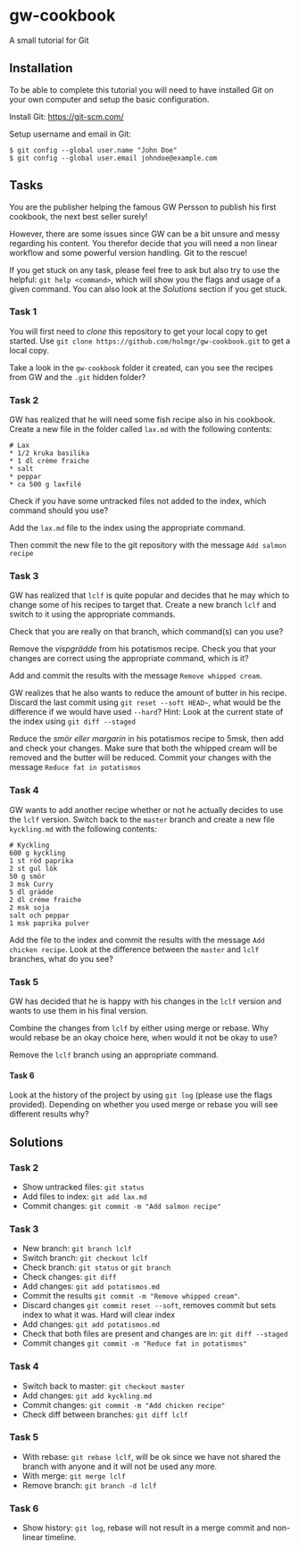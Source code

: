 # gw-cookbook
A small tutorial for Git

## Installation
To be able to complete this tutorial you will need to have installed Git on your own computer and setup the basic configuration.

Install Git: https://git-scm.com/

Setup username and email in Git:
```
$ git config --global user.name "John Doe"
$ git config --global user.email johndoe@example.com
```

## Tasks
You are the publisher helping the famous GW Persson to publish his first cookbook, the next best seller surely!

However, there are some issues since GW can be a bit unsure and messy regarding his content. You therefor decide that you will need a non linear workflow and some powerful version handling. Git to the rescue!

If you get stuck on any task, please feel free to ask but also try to use the helpful: `git help <command>`, which will show you the flags and usage of a given command.
You can also look at the _Solutions_ section if you get stuck.

### Task 1
You will first need to _clone_ this repository to get your local copy to get started.
Use `git clone https://github.com/holmgr/gw-cookbook.git` to get a local copy.

Take a look in the `gw-cookbook` folder it created, can you see the recipes from GW and the `.git` hidden folder?

### Task 2
GW has realized that he will need some fish recipe also in his cookbook.
Create a new file in the folder called `lax.md` with the following contents:

```
# Lax
* 1/2 kruka basilika
* 1 dl crème fraiche
* salt
* peppar
* ca 500 g laxfilé
```

Check if you have some untracked files not added to the index, which command should you use?

Add the `lax.md` file to the index using the appropriate command. 

Then commit the new file to the git repository with the message `Add salmon recipe`

### Task 3
GW has realized that `lclf` is quite popular and decides that he may which to change some of his recipes to target that.
Create a new branch `lclf` and switch to it using the appropriate commands.

Check that you are really on that branch, which command(s) can you use?

Remove the _vispgrädde_  from his potatismos recipe.
Check you that your changes are correct using the appropriate command, which is it?

Add and commit the results with the message `Remove whipped cream`.

GW realizes that he also wants to reduce the amount of butter in his recipe.
Discard the last commit using `git reset --soft HEAD~`, what would be the difference if we would have used `--hard`?
Hint: Look at the current state of the index using `git diff --staged`

Reduce the _smör eller margarin_ in his potatismos recipe to 5msk, then add and check your changes.
Make sure that both the whipped cream will be removed and the butter will be reduced.
Commit your changes with the message `Reduce fat in potatismos`

### Task 4
GW wants to add another recipe whether or not he actually decides to use the `lclf` version.
Switch back to the `master` branch and create a new file `kyckling.md` with the following contents:

```
# Kyckling
600 g kyckling
1 st röd paprika
2 st gul lök
50 g smör
3 msk Curry
5 dl grädde
2 dl créme fraiche
2 msk soja
salt och peppar
1 msk paprika pulver
```

Add the file to the index and commit the results with the message `Add chicken recipe`.
Look at the difference between the `master` and `lclf` branches, what do you see?

### Task 5
GW has decided that he is happy with his changes in the `lclf` version and wants to use them in his final version.

Combine the changes from `lclf` by either using merge or rebase. Why would rebase be an okay choice here, when would it not be okay to use?

Remove the `lclf` branch using an appropriate command.

#### Task 6
Look at the history of the project by using `git log` (please use the flags provided).
Depending on whether you used merge or rebase you will see different results why?

## Solutions

### Task 2
* Show untracked files: `git status`
* Add files to index: `git add lax.md`
* Commit changes: `git commit -m "Add salmon recipe"`

### Task 3
* New branch: `git branch lclf`
* Switch branch: `git checkout lclf`
* Check branch: `git status` or `git branch`
* Check changes: `git diff`
* Add changes: `git add potatismos.md`
* Commit the results `git commit -m "Remove whipped cream"`.
* Discard changes `git commit reset --soft`, removes commit but sets index to what it was. Hard will clear index
* Add changes: `git add potatismos.md`
* Check that both files are present and changes are in: `git diff --staged`
* Commit changes `git commit -m "Reduce fat in potatismos"`

### Task 4
* Switch back to master: `git checkout master`
* Add changes: `git add kyckling.md`
* Commit changes: `git commit -m "Add chicken recipe"`
* Check diff between branches: `git diff lclf`

### Task 5
* With rebase: `git rebase lclf`, will be ok since we have not shared the branch with anyone and it will not be used any more.
* With merge: `git merge lclf`
* Remove branch: `git branch -d lclf` 

### Task 6
* Show history: `git log`, rebase will not result in a merge commit and non-linear timeline.
